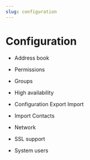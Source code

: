 ```yaml
---
slug: configuration
---
```


# Configuration

  * Address book

  * Permissions

  * Groups

  * High availability

  * Configuration Export Import

  * Import Contacts

  * Network

  * SSL support

  * System users

